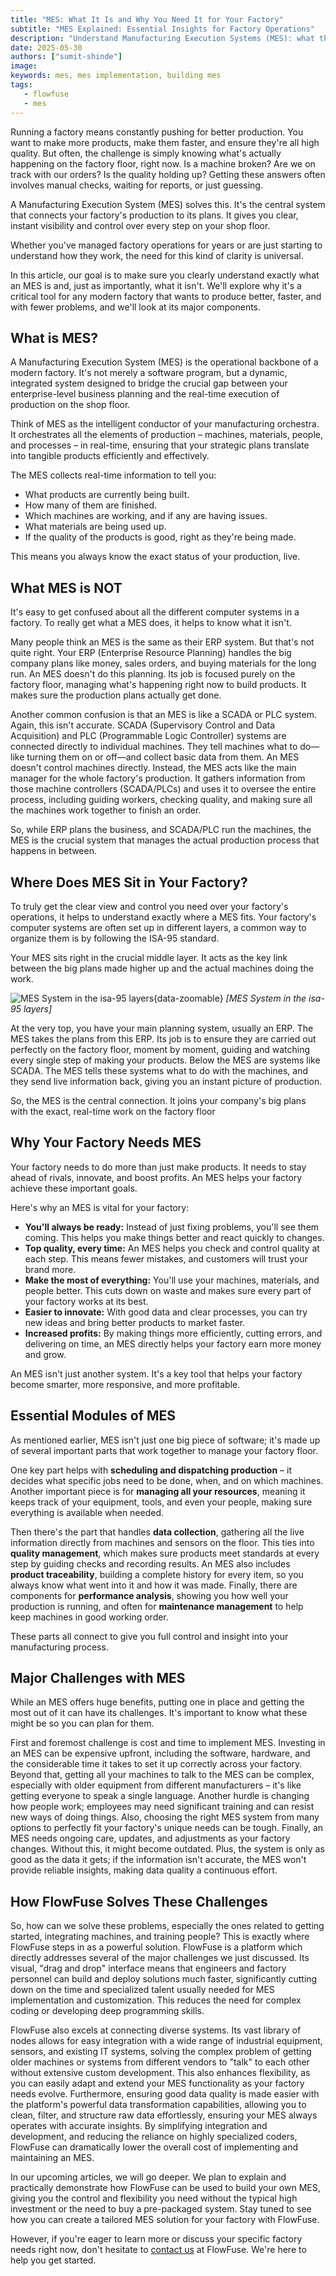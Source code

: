 ```yaml
---
title: "MES: What It Is and Why You Need It for Your Factory"
subtitle: "MES Explained: Essential Insights for Factory Operations"
description: "Understand Manufacturing Execution Systems (MES): what they are, why your factory needs one to boost production, common challenges, and how FlowFuse simplifies adoption."
date: 2025-05-30
authors: ["sumit-shinde"]
image:  
keywords: mes, mes implementation, building mes
tags:
   - flowfuse
   - mes
---
```


Running a factory means constantly pushing for better production. You want to make more products, make them faster, and ensure they're all high quality. But often, the challenge is simply knowing what's actually happening on the factory floor, right now. Is a machine broken? Are we on track with our orders? Is the quality holding up? Getting these answers often involves manual checks, waiting for reports, or just guessing.

<!--more-->

A Manufacturing Execution System (MES) solves this. It's the central system that connects your factory's production to its plans. It gives you clear, instant visibility and control over every step on your shop floor.

Whether you've managed factory operations for years or are just starting to understand how they work, the need for this kind of clarity is universal.

In this article, our goal is to make sure you clearly understand exactly what an MES is and, just as importantly, what it isn't. We'll explore why it's a critical tool for any modern factory that wants to produce better, faster, and with fewer problems, and we'll look at its major components.

## What is MES?

A Manufacturing Execution System (MES) is the operational backbone of a modern factory. It's not merely a software program, but a dynamic, integrated system designed to bridge the crucial gap between your enterprise-level business planning and the real-time execution of production on the shop floor.

Think of MES as the intelligent conductor of your manufacturing orchestra. It orchestrates all the elements of production – machines, materials, people, and processes – in real-time, ensuring that your strategic plans translate into tangible products efficiently and effectively.

The MES collects real-time information to tell you:

- What products are currently being built.
- How many of them are finished.
- Which machines are working, and if any are having issues.
- What materials are being used up.
- If the quality of the products is good, right as they're being made.

This means you always know the exact status of your production, live.

## What MES is NOT 

It's easy to get confused about all the different computer systems in a factory. To really get what a MES does, it helps to know what it isn't.

Many people think an MES is the same as their ERP system. But that's not quite right. Your ERP (Enterprise Resource Planning) handles the big company plans like money, sales orders, and buying materials for the long run. An MES doesn't do this planning. Its job is focused purely on the factory floor, managing what's happening right now to build products. It makes sure the production plans actually get done.

Another common confusion is that an MES is like a SCADA or PLC system. Again, this isn't accurate. SCADA (Supervisory Control and Data Acquisition) and PLC (Programmable Logic Controller) systems are connected directly to individual machines. They tell machines what to do—like turning them on or off—and collect basic data from them. An MES doesn't control machines directly. Instead, the MES acts like the main manager for the whole factory's production. It gathers information from those machine controllers (SCADA/PLCs) and uses it to oversee the entire process, including guiding workers, checking quality, and making sure all the machines work together to finish an order.

So, while ERP plans the business, and SCADA/PLC run the machines, the MES is the crucial system that manages the actual production process that happens in between.

## Where Does MES Sit in Your Factory?

To truly get the clear view and control you need over your factory's operations, it helps to understand exactly where a MES fits. Your factory's computer systems are often set up in different layers, a common way to organize them is by following the ISA-95 standard.

Your MES sits right in the crucial middle layer. It acts as the key link between the big plans made higher up and the actual machines doing the work.

![MES System in the isa-95 layers](./images/SA-95-hierarchical-view-of-automation-infrastructures.png){data-zoomable}
_[MES System in the isa-95 layers]_

At the very top, you have your main planning system, usually an ERP. The MES takes the plans from this ERP. Its job is to ensure they are carried out perfectly on the factory floor, moment by moment, guiding and watching every single step of making your products. Below the MES are systems like SCADA. The MES tells these systems what to do with the machines, and they send live information back, giving you an instant picture of production.

So, the MES is the central connection. It joins your company's big plans with the exact, real-time work on the factory floor

## Why Your Factory Needs MES

Your factory needs to do more than just make products. It needs to stay ahead of rivals, innovate, and boost profits. An MES helps your factory achieve these important goals.

Here's why an MES is vital for your factory:

- **You'll always be ready:** Instead of just fixing problems, you'll see them coming. This helps you make things better and react quickly to changes.
- **Top quality, every time:** An MES helps you check and control quality at each step. This means fewer mistakes, and customers will trust your brand more.
- **Make the most of everything:** You'll use your machines, materials, and people better. This cuts down on waste and makes sure every part of your factory works at its best.
- **Easier to innovate:** With good data and clear processes, you can try new ideas and bring better products to market faster.
- **Increased profits:** By making things more efficiently, cutting errors, and delivering on time, an MES directly helps your factory earn more money and grow.

An MES isn't just another system. It's a key tool that helps your factory become smarter, more responsive, and more profitable.

## Essential Modules of MES

As mentioned earlier, MES isn't just one big piece of software; it's made up of several important parts that work together to manage your factory floor.

One key part helps with **scheduling and dispatching production** – it decides what specific jobs need to be done, when, and on which machines. Another important piece is for **managing all your resources**, meaning it keeps track of your equipment, tools, and even your people, making sure everything is available when needed.

Then there's the part that handles **data collection**, gathering all the live information directly from machines and sensors on the floor. This ties into **quality management**, which makes sure products meet standards at every step by guiding checks and recording results. An MES also includes **product traceability**, building a complete history for every item, so you always know what went into it and how it was made. Finally, there are components for **performance analysis**, showing you how well your production is running, and often for **maintenance management** to help keep machines in good working order.

These parts all connect to give you full control and insight into your manufacturing process.

## Major Challenges with MES

While an MES offers huge benefits, putting one in place and getting the most out of it can have its challenges. It's important to know what these might be so you can plan for them.

First and foremost challenge is cost and time to implement MES. Investing in an MES can be expensive upfront, including the software, hardware, and the considerable time it takes to set it up correctly across your factory. Beyond that, getting all your machines to talk to the MES can be complex, especially with older equipment from different manufacturers – it's like getting everyone to speak a single language. Another hurdle is changing how people work; employees may need significant training and can resist new ways of doing things. Also, choosing the right MES system from many options to perfectly fit your factory's unique needs can be tough. Finally, an MES needs ongoing care, updates, and adjustments as your factory changes. Without this, it might become outdated. Plus, the system is only as good as the data it gets; if the information isn't accurate, the MES won't provide reliable insights, making data quality a continuous effort.

## How FlowFuse Solves These Challenges

So, how can we solve these problems, especially the ones related to getting started, integrating machines, and training people? This is exactly where FlowFuse steps in as a powerful solution. FlowFuse is a platform which directly addresses several of the major challenges we just discussed. Its visual, "drag and drop" interface means that engineers and factory personnel can build and deploy solutions much faster, significantly cutting down on the time and specialized talent usually needed for MES implementation and customization. This reduces the need for complex coding or developing deep programming skills.

FlowFuse also excels at connecting diverse systems. Its vast library of nodes allows for easy integration with a wide range of industrial equipment, sensors, and existing IT systems, solving the complex problem of getting older machines or systems from different vendors to "talk" to each other without extensive custom development. This also enhances flexibility, as you can easily adapt and extend your MES functionality as your factory needs evolve. Furthermore, ensuring good data quality is made easier with the platform's powerful data transformation capabilities, allowing you to clean, filter, and structure raw data effortlessly, ensuring your MES always operates with accurate insights. By simplifying integration and development, and reducing the reliance on highly specialized coders, FlowFuse can dramatically lower the overall cost of implementing and maintaining an MES.

In our upcoming articles, we will go deeper. We plan to explain and practically demonstrate how FlowFuse can be used to build your own MES, giving you the control and flexibility you need without the typical high investment or the need to buy a pre-packaged system. Stay tuned to see how you can create a tailored MES solution for your factory with FlowFuse.

However, if you're eager to learn more or discuss your specific factory needs right now, don't hesitate to [contact us](/contact-us/) at FlowFuse. We're here to help you get started.
